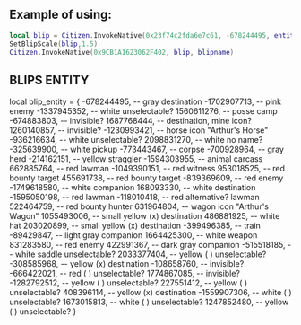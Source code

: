 ## Example of using:
```lua
local blip = Citizen.InvokeNative(0x23f74c2fda6e7c61, -678244495, entity)
SetBlipScale(blip,1.5)
Citizen.InvokeNative(0x9CB1A1623062F402, blip, blipname)
```

<h2>BLIPS ENTITY</h2>

local blip_entity = {
    -678244495, -- gray destination
    -1702907713, -- pink enemy
    -1337945352, -- white unselectable?
    1560611276, -- posse camp
    -674883803, -- invisible?
    1687768444, -- destination, mine icon?
    1260140857, -- invisible?
    -1230993421, -- horse icon "Arthur's Horse"
    -936216634, -- white unselectable?
    2098831270, -- white no name?
    -325639900, -- white pickup
    -773443467, -- corpse
    -700928964, -- gray herd
    -214162151, -- yellow straggler
    -1594303955, -- animal carcass
    662885764, -- red lawman
    -1049390151, -- red witness
    953018525, -- red bounty target
    455691738, -- red bounty target
    -839369609, -- red enemy
    -1749618580, -- white companion
    168093330, -- white destination
    -1595050198, -- red lawman
    -118010418, -- red alternative? lawman
    522464759, -- red bounty hunter
    631964804, -- wagon icon "Arthur's Wagon"
    1055493006, -- small yellow (x) destination
    486881925, -- white hat
    203020899, -- small yellow (x) destination
    -399496385, -- train
    -89429847, -- light gray companion
    1664425300, -- white weapon
    831283580, -- red enemy
    422991367, -- dark gray companion
    -515518185, -- white saddle unselectable?
    2033377404, -- yellow ( ) unselectable?
    -308585968, -- yellow (x) destination
    -108658760, -- invisible?
    -666422021, -- red ( ) unselectable?
    1774867085, -- invisible?
    -1282792512, -- yellow ( ) unselectable?
    227551412, -- yellow ( ) unselectable?
    408396114, -- yellow (x) destination
    -1559907306, -- white ( ) unselectable?
    1673015813, -- white ( ) unselectable?
    1247852480, -- yellow ( ) unselectable?
}